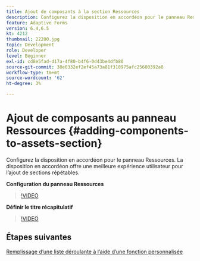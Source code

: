 ```yaml
---
title: Ajout de composants à la section Ressources
description: Configurez la disposition en accordéon pour le panneau Ressources. La disposition en accordéon offre une meilleure expérience utilisateur pour l’ajout de sections répétables.
feature: Adaptive Forms
version: 6.4,6.5
kt: 4212
thumbnail: 22200.jpg
topic: Development
role: Developer
level: Beginner
exl-id: cd8e5fad-d17a-4f80-b4f6-0d43be4dfb80
source-git-commit: 38e0332ef2ef45a73a81f318975afc25600392a8
workflow-type: tm+mt
source-wordcount: '62'
ht-degree: 3%

---
```


# Ajout de composants au panneau Ressources {#adding-components-to-assets-section}

Configurez la disposition en accordéon pour le panneau Ressources. La disposition en accordéon offre une meilleure expérience utilisateur pour l’ajout de sections répétables.

**Configuration du panneau Ressources**

>[!VIDEO](https://video.tv.adobe.com/v/22200?quality=12&learn=on)

**Définir le titre récapitulatif**
>[!VIDEO](https://video.tv.adobe.com/v/28387?quality=12&learn=on)

## Étapes suivantes

[Remplissage d’une liste déroulante à l’aide d’une fonction personnalisée](./using-custom-functions-and-code-editor.md)
